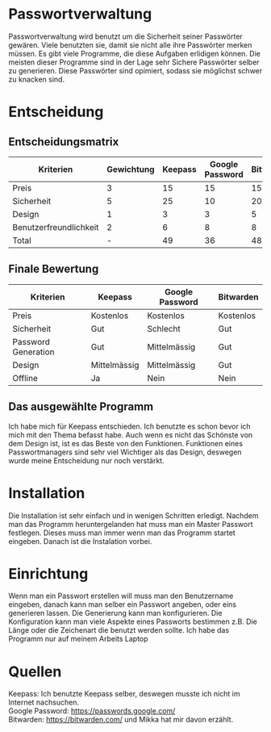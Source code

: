 # Passwortverwaltung

Passwortverwaltung wird benutzt um die Sicherheit seiner Passwörter gewären. Viele benutzten sie, damit sie nicht alle ihre Passwörter merken müssen. Es gibt viele Programme, die diese Aufgaben erlidigen können. Die meisten dieser Programme sind in der Lage sehr Sichere Passwörter selber zu generieren. Diese Passwörter sind opimiert, sodass sie möglichst schwer zu knacken sind.

# Entscheidung

## Entscheidungsmatrix
| Kriterien              | Gewichtung | Keepass | Google Password | Bitwarden |
| ---------------------- | ---------- | ------- | --------------- | --------- |
| Preis                  | 3          | 15      | 15              | 15        |
| Sicherheit             | 5          | 25      | 10              | 20        |
| Design                 | 1          | 3       | 3               | 5         |
| Benutzerfreundlichkeit | 2          | 6       | 8               | 8         |
| Total                  | -          | 49      | 36              | 48        |

## Finale Bewertung

| Kriterien              | Keepass      | Google Password | Bitwarden    |
| ---------------------- | ------------ | --------------- | ---------    |
| Preis                  | Kostenlos    | Kostenlos       | Kostenlos    |
| Sicherheit             | Gut          | Schlecht        | Gut          |
| Password Generation    | Gut          | Mittelmässig    | Gut          |
| Design                 | Mittelmässig | Mittelmässig    | Gut          |
| Offline                | Ja           | Nein            | Nein         |

## Das ausgewählte Programm

Ich habe mich für Keepass entschieden. Ich benutzte es schon bevor ich mich mit den Thema befasst habe. Auch wenn es nicht das Schönste von dem Design ist, ist es das Beste von den Funktionen. Funktionen eines Passwortmanagers sind sehr viel Wichtiger als das Design, deswegen wurde meine Entscheidung nur noch verstärkt.

# Installation

Die Installation ist sehr einfach und in wenigen Schritten erledigt. Nachdem man das Programm heruntergelanden hat muss man ein Master Passwort festlegen. Dieses muss man immer wenn man das Programm startet eingeben. Danach ist die Instalation vorbei.

# Einrichtung

Wenn man ein Passwort erstellen will muss man den Benutzername eingeben, danach kann man selber ein Passwort angeben, oder eins generieren lassen. Die Generierung kann man konfigurieren. Die Konfiguration kann man viele Aspekte eines Passworts bestimmen z.B. Die Länge oder die Zeichenart die benutzt werden sollte. Ich habe das Programm nur auf meinem Arbeits Laptop

# Quellen

Keepass: Ich benutzte Keepass selber, deswegen musste ich nicht im Internet nachsuchen. </br>
Google Password: https://passwords.google.com/ </br>
Bitwarden: https://bitwarden.com/ und Mikka hat mir davon erzählt. </br>
